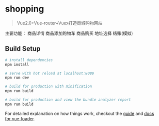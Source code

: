 # shopping

> Vue2.0+Vue-router+Vuex打造商城购物网站

主要功能：
商品详情
商品添加购物车
商品购买
地址选择
结账(模拟)

## Build Setup

``` bash
# install dependencies
npm install

# serve with hot reload at localhost:8080
npm run dev

# build for production with minification
npm run build

# build for production and view the bundle analyzer report
npm run build
```

For detailed explanation on how things work, checkout the [guide](http://vuejs-templates.github.io/webpack/) and [docs for vue-loader](http://vuejs.github.io/vue-loader).
